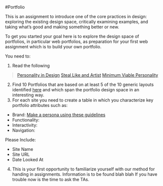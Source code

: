 
#Portfolio

This is an assignment to introduce one of the core practices in design: exploring the existing
design space, critically examining examples, and taking what’s good and making something
better or new.

To get you started your goal here is to explore the design space of portfolios, in particular web
portfolios, as preparation for your first web assignment which is to build your own portfolio. 

You need to:

1. Read the following
>[Personality in Design](http://www.alistapart.com/articles/personality-in-design/)
[Steal Like and Artist](http://www.austinkleon.com/2011/03/30/how-to-steal-like-an-artist-and-9-other-things-nobody-told-me/)
[Minimum Viable Personality](http://www.avc.com/a_vc/2011/09/minimum-viable-personality.html)
2. Find 10 Portfolios that are based on at least 5 of the 10 generic layouts identified [here](http://designshack.net/articles/layouts/10-rock-solid-website-layout-examples) and which span the portfolio design space in an interesting way.
3. For each site you need to create a table in which you characterize key portfolio
attributes such as:
* Brand: [Make a persona using these guidelines](http://aarronwalter.com/design-personas/)
* Functionality:
* Interactivity:
* Navigation:

Please Include:
* Site Name
* Site URL
* Date Looked At

4. This is your first opportunity to familiarize yourself with our method for handing in
assignments. Information is to be found blah blah
If you have trouble now is the time to ask the TAs.

